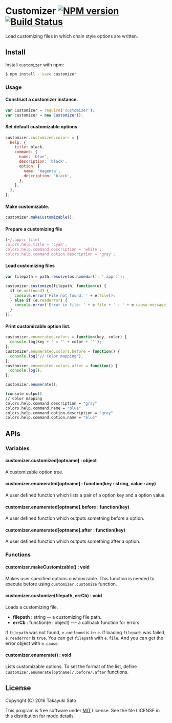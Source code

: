 # Customizer [![NPM version][npm-image]][npm-url] [![Build Status][travis-image]][travis-url]

Load customizing files in which chain style options are written.

## Install

Install `customizer` with npm:

```bash
$ npm install --save customizer
```

### Usage

#### Construct a customizer instance.

```js
var Customizer = require('customizer');
var customizer = new Customizer();
```

#### Set default customizable options.

```js
customizer.customized.colors = {
  help: {
    title: black,
    command: {
      name: 'blue',
      description: 'black',
      option: {
        name: 'magenta',
        description: 'black',
      },
    },
  },
};
```

#### Make customizable.

```js
customizer.makeCustomizable();
```

#### Prepare a customizing file

```js
(~/.apprc file)
colors.help.title = 'cyan';
colors.help.command.description = 'white';
colors.help.command.option.description = 'gray';
```

#### Load customizing files

```js
var filepath = path.resolve(os.homedir(), '.apprc');

customizer.customize(filepath, function(e) {
  if (e.notfound) {
    console.error('File not found: ' + e.file));
  } else if (e.readerror) {
    console.error('Error in file: ' + e.file + ' : ' + e.cause.message));
  }
});
```

#### Print customizable option list.

```js
customizer.enumerated.colors = function(key, color) {
  console.log(key + ' = "' + color + '"');
};
customizer.enumerated.colors.before = function() {
  console.log('// Color mapping');
};
customizer.enumerated.colors.after = function() {
  console.log();
};

customizer.enumerate();
```

```bash
(console output)
// Color mapping
colors.help.command.description = "gray"
colors.help.command.name = "blue"
colors.help.command.option.description = "gray"
colors.help.command.option.name = "blue"

```

## APIs

### Variables

#### customizer.customized[optname] : object

A customizable option tree.

#### customizer.enumerated[optname] : function(key : string, value : any)

A user defined function which lists a pair of a option key and a option value. 

#### customizer.enumerated[optname].before : function(key)

A user defined function which outputs something before a option.

#### customizer.enumerated[optname].after : function(key)

A user defined function which outputs something after a option.

### Functions

#### customizer.makeCustomizable() : void

Makes user specified options customizable. This function is needed to execute before using `customizer.customize` function.

#### customizer.customize(filepath, errCb) : void

Loads a customizing file.

* **filepath** : string  -- a customizing file path.
* **errCb** : function(e : object) --- a callback function for errors.

If `filepath` was not found, `e.notfound` is `true`. If loading `filepath` was failed, `e.readerror` is `true`. You can get `filepath` with `e.file`. And you can get the error object with `e.cause`.

#### customizer.enumerate() : void

Lists customizable options. To set the format of the list, define `customizer.enumerate[optname]/.before/.after` functions.


## License

Copyright (C) 2016 Takayuki Sato

This program is free software under [MIT](http://opensource.org/licenses/MIT) License.
See the file LICENSE in this distribution for mode details.


[npm-image]: http://img.shields.io/badge/npm-v1.0.0-blue.svg
[npm-url]: https://www.npmjs.org/package/customizer
[travis-image]: https://travis-ci.org/sttk/customizer.svg?branch=master
[travis-url]: https://travis-ci.org/sttk/customizer

